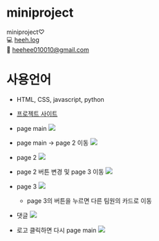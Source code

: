 # miniproject
miniproject♡ <br>
💻 [heeh.log](https://velog.io/@heeh) <br>
📧 heehee010010@gmail.com <br>

# 사용언어
- HTML, CSS, javascript, python

- [프로젝트 사이트](http://intro3.eba-p9ka6mdm.ap-northeast-2.elasticbeanstalk.com/) <br>

- page main
![](https://velog.velcdn.com/images/heeh/post/8961584e-335e-40fa-9b40-60516e4e36c2/image.png)

- page main -> page 2 이동
![](https://velog.velcdn.com/images/heeh/post/c2036c57-7346-4185-bda6-0519b0a3e612/image.png)

- page 2
![](https://velog.velcdn.com/images/heeh/post/8153b900-825e-4552-9208-c918f3d5a731/image.png)

- page 2 버튼 변경 및 page 3 이동
![](https://velog.velcdn.com/images/heeh/post/92b566f8-d356-4eee-994e-e800f5c2b240/image.png)

- page 3
![](https://velog.velcdn.com/images/heeh/post/0803e92b-e779-45fe-be7d-d4cdd8781995/image.png)
    - page 3의 버튼을 누르면 다른 팀원의 카드로 이동

- 댓글
![](https://velog.velcdn.com/images/heeh/post/03434328-8175-44dd-85e8-4b05ea694ec4/image.png)

- 로고 클릭하면 다시 page main
![](https://velog.velcdn.com/images/heeh/post/1a603f72-3c7b-4900-bb45-8f1a9c7c174d/image.png)
